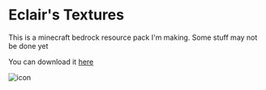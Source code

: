 # Eclair's Textures

This is a minecraft bedrock resource pack I'm making. Some stuff may not be done yet

You can download it [here](https://github.com/sweet-eclair/eclairs-textures/raw/main/downloads/eclairpack.mcaddon)

![icon](https://user-images.githubusercontent.com/75551469/162107779-a8134b2e-13e3-44f6-8a48-9124d97ce565.png)
